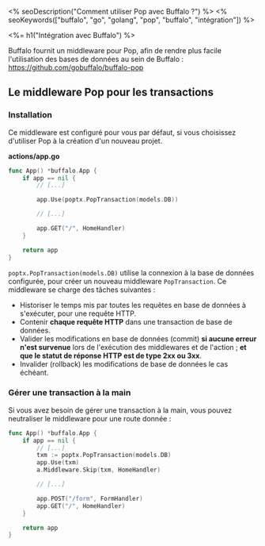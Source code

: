 <% seoDescription("Comment utiliser Pop avec Buffalo ?") %>
<% seoKeywords(["buffalo", "go", "golang", "pop", "buffalo", "intégration"]) %>

<%= h1("Intégration avec Buffalo") %>

Buffalo fournit un middleware pour Pop, afin de rendre plus facile l'utilisation des bases de données au sein de Buffalo : https://github.com/gobuffalo/buffalo-pop

## Le middleware Pop pour les transactions

### Installation

Ce middleware est configuré pour vous par défaut, si vous choisissez d'utiliser Pop à la création d'un nouveau projet.

**actions/app.go**

```go
func App() *buffalo.App {
	if app == nil {
        // [...]

        app.Use(poptx.PopTransaction(models.DB))

        // [...]

        app.GET("/", HomeHandler)
    }

    return app
}
```

`poptx.PopTransaction(models.DB)` utilise la connexion à la base de données configurée, pour créer un nouveau middleware `PopTransaction`. Ce middleware se charge des tâches suivantes :

* Historiser le temps mis par toutes les requêtes en base de données à s'exécuter, pour une requête HTTP.
* Contenir **chaque requête HTTP** dans une transaction de base de données.
* Valider les modifications en base de données (commit) **si aucune erreur n'est survenue** lors de l'exécution des middlewares et de l'action ; **et que le statut de réponse HTTP est de type 2xx ou 3xx**.
* Invalider (rollback) les modifications de base de données le cas échéant.

### Gérer une transaction à la main

Si vous avez besoin de gérer une transaction à la main, vous pouvez neutraliser le middleware pour une route donnée :

```go
func App() *buffalo.App {
	if app == nil {
        // [...]
        txm := poptx.PopTransaction(models.DB)
        app.Use(txm)
        a.Middleware.Skip(txm, HomeHandler)

        // [...]

        app.POST("/form", FormHandler)
        app.GET("/", HomeHandler)
    }

    return app
}
```